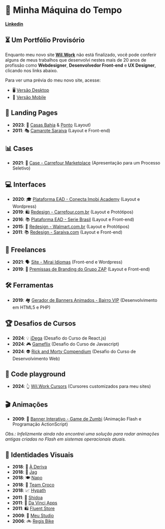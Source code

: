 # 🚀 Minha Máquina do Tempo

**[Linkedin](https://www.linkedin.com/in/wilbelison/)**

## ⏳ Um Portfólio Provisório

Enquanto meu novo site **[Wil.Work](https://wil.work)** não está finalizado, você pode conferir alguns de meus trabalhos que desenvolvi nestes mais de 20 anos de profissão como **Webdesigner**, **Desenvolvedor Front-end** e **UX Designer**, clicando nos links abaixo.

Para ver uma prévia do meu novo site, acesse:
* 🖥️ [Versão Desktop](https://www.figma.com/proto/sMsa3b2iysEbcoGJ1Wystg/wil.work?page-id=0%3A1&node-id=3017-7788&viewport=194%2C525%2C0.24&t=9T7Te1rUBd3TX7o2-8&scaling=min-zoom&content-scaling=fixed&starting-point-node-id=3017%3A7788&show-proto-sidebar=1&hide-ui=1)
* 📱 [Versão Mobile](https://www.figma.com/proto/sMsa3b2iysEbcoGJ1Wystg/wil.work?page-id=0%3A1&node-id=3017-7186&viewport=194%2C525%2C0.24&t=9T7Te1rUBd3TX7o2-8&scaling=min-zoom&content-scaling=fixed&starting-point-node-id=3017%3A7186&show-proto-sidebar=1&hide-ui=1)

## 🛬 Landing Pages

* **2023**: 🏪 [Casas Bahia](https://www.figma.com/proto/nB8r1z3aCJWfS8aeNUjQq5/Web---Landing-Page---P%C2%A0gina-de-Atra%E2%80%A1%C3%86o---Marketplace?page-id=2090%3A2973&node-id=2090-2974&viewport=600%2C1422%2C0.52&t=IHXq7AwmwjmEJOeI-1&scaling=min-zoom&content-scaling=fixed&starting-point-node-id=2090%3A2974&hotspot-hints=0&disable-default-keyboard-nav=1&hide-ui=1) & [Ponto](https://www.figma.com/proto/nB8r1z3aCJWfS8aeNUjQq5/Web---Landing-Page---P%C2%A0gina-de-Atra%E2%80%A1%C3%86o---Marketplace?page-id=2368%3A3419&node-id=2368-3420&viewport=742%2C1645%2C0.61&t=IIRGMBkVDMx69LpB-1&scaling=min-zoom&content-scaling=fixed&starting-point-node-id=2368%3A3420&hide-ui=1) (Layout)
* **2011**: 🎭 [Camarote Saraiva](./assets/2011-camarote-saraiva.jpg) (Layout e Front-end)

## 📊 Cases

* **2021**: 🛒 [Case - Carrefour Marketplace](https://www.figma.com/proto/CupLIB4tYbXou3JftE4yY7/olist-case-portal-do-seller-carrefour-marketplace?page-id=6%3A5&node-id=6-6&p=f&viewport=455%2C32%2C0.03&t=iMgnLMv6O4E7sc4X-1&scaling=min-zoom&content-scaling=fixed&starting-point-node-id=6%3A6&hotspot-hints=0&disable-default-keyboard-nav=1&hide-ui=1) (Apresentação para um Processo Seletivo)

## 💻 Interfaces

* **2020**: 🎓 [Plataforma EAD - Conecta Imobi Academy](https://academy.conectaimobi.com.br/assine/) (Layout e Wordpress)
* **2019**: 🛍️ [Redesign - Carrefour.com.br](https://www.carrefour.com.br/) (Layout e Protótipos)
* **2016**: 📚 [Plataforma EAD - Serie Brasil](./assets/2016-ead-serie-brasil.png) (Layout e Front-end)
* **2015**: 🛒 [Redesign - Walmart.com.br](./assets/2015-walmart-desktop.png) (Layout e Protótipos)
* **2011**: 📚 [Redesign - Saraiva.com](./assets/2011-saraiva.gif) (Layout e Front-end)

## 🔧 Freelances

* **2021**: 🗣️ [Site - Mirai Idiomas](https://www.miraiidiomas.com/) (Front-end e Wordpress)
* **2019**: 🏢 [Premissas de Branding do Grupo ZAP](https://wilbelison.github.io/grupo-zap-premissas/) (Layout e Front-end)

## 🛠️ Ferramentas

* **2019**: 🏘️ [Gerador de Banners Animados - Bairro VIP](https://github.com/wilbelison/bairrovip) (Desenvolvimento em HTML5 e PHP)

## 🏆 Desafios de Cursos

* **2024**: 💡 [iDega](https://github.com/wilbelison/idega) (Desafio do Curso de React.js)
* **2024**: 🎮 [Gameflix](https://github.com/wilbelison/gameflix) (Desafio do Curso de Javascript)
* **2024**: 👽 [Rick and Morty Compendium](https://github.com/wilbelison/rickandmortycompendium) (Desafio do Curso de Desenvolvimento Web)

## 🧪 Code playground

* **2024**: 👆 [Wil.Work Cursors](https://wilbelison.github.io/wilwork-cursors/) (Cursores customizados para meu sites)

## 🎬 Animações

* **2009**: 🧟 [Banner Interativo - Game de Zumbi](./assets/2009-banner-game-zumbi.swf) (Animação Flash e Programação ActionScript)

*Obs.: Infelizmente ainda não encontrei uma solução para rodar animações antigas criadas no Flash em sistemas operacionais atuais.*

## 🎨 Identidades Visuais

* **2018**: 🌊 [À Deriva](./assets/2018-a-deriva.jpeg)
* **2018**: 🐆 [Jag](./assets/2018-jag.jpeg)
* **2018**: 🍽️ [Napo](./assets/2018-napo.jpeg)
* **2018**: 🐊 [Team Croco](./assets/2018-team-croco.jpeg)
* **2018**: 📈 [Hypath](./assets/2018-hypath.jpeg)
* **2011**: 🥋 [Shidoa](./assets/2011-shidoa.png)
* **2011**: 🎨 [Da Vinci Apps](./assets/2011-da-vinci-apps.jpg)
* **2011**: 🛍️ [Fluent Store](./assets/2011-fluent-store.jpg)
* **2009**: 🎨 [Meu Studio](./assets/2009-meu-studio.jpg)
* **2006**: 🚲 [Regis Bike](./assets/2006-regis-bike.png)
